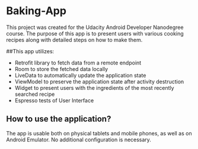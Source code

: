 # Baking-App

This project was created for the Udacity Android Developer Nanodegree course.
The purpose of this app is to present users with various cooking recipes along
with detailed steps on how to make them. 

##This app utilizes:

* Retrofit library to fetch data from a remote endpoint
* Room to store the fetched data locally
* LiveData to automatically update the application state
* ViewModel to preserve the application state after activity destruction
* Widget to present users with the ingredients of the most recently searched recipe
* Espresso tests of User Interface

## How to use the application?

The app is usable both on physical tablets and mobile phones, as well as on Android Emulator.
No additional configuration is necessary.
